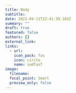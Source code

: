 ```yaml
---
title: Body
subtitle: 
date: 2021-04-11T22:41:39.165Z
summary: ""
draft: true
featured: false
authors: []
external_link: 
links:
  - url: 
    icon_pack: fas
    icon: circle
    name: sadfasf
image:
  filename:   
  focal_point: Smart
  preview_only: false
---
```

 